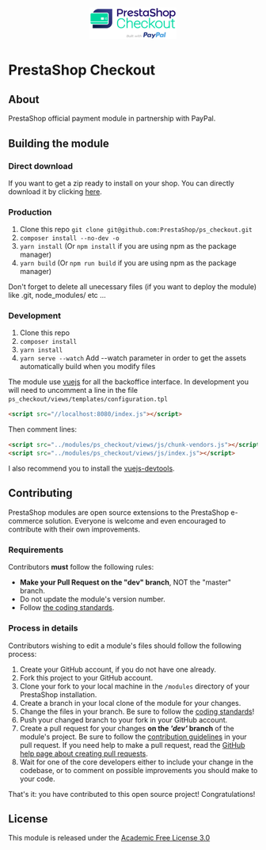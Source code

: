 <h1 align="center"><img src="/views/img/prestashop_brand.png" alt="PrestaShop Checkout"></h1>

# PrestaShop Checkout

## About

PrestaShop official payment module in partnership with PayPal.

## Building the module

### Direct download

If you want to get a zip ready to install on your shop. You can directly download it by clicking [here][direct-download].

### Production

1. Clone this repo `git clone git@github.com:PrestaShop/ps_checkout.git`
2. `composer install --no-dev -o`
3. `yarn install` (Or `npm install` if you are using npm as the package manager)
4. `yarn build` (Or `npm run build` if you are using npm as the package manager)

Don't forget to delete all unecessary files (if you want to deploy the module) like .git, node_modules/ etc ...

### Development

1. Clone this repo
2. `composer install`
3. `yarn install`
4. `yarn serve --watch` Add --watch parameter in order to get the assets automatically build when you modify files

The module use [vuejs][vuejs] for all the backoffice interface. In development you will need to uncomment a line in the file `ps_checkout/views/templates/configuration.tpl`

```html
<script src="//localhost:8080/index.js"></script>
```

Then comment lines:

```html
<script src="../modules/ps_checkout/views/js/chunk-vendors.js"></script>
<script src="../modules/ps_checkout/views/js/index.js"></script>
```

I also recommend you to install the [vuejs-devtools][vuejs-devtools].

## Contributing

PrestaShop modules are open source extensions to the PrestaShop e-commerce solution. Everyone is welcome and even encouraged to contribute with their own improvements.

### Requirements

Contributors **must** follow the following rules:

* **Make your Pull Request on the "dev" branch**, NOT the "master" branch.
* Do not update the module's version number.
* Follow [the coding standards][1].

### Process in details

Contributors wishing to edit a module's files should follow the following process:

1. Create your GitHub account, if you do not have one already.
2. Fork this project to your GitHub account.
3. Clone your fork to your local machine in the ```/modules``` directory of your PrestaShop installation.
4. Create a branch in your local clone of the module for your changes.
5. Change the files in your branch. Be sure to follow the [coding standards][1]!
6. Push your changed branch to your fork in your GitHub account.
7. Create a pull request for your changes **on the _'dev'_ branch** of the module's project. Be sure to follow the [contribution guidelines][2] in your pull request. If you need help to make a pull request, read the [GitHub help page about creating pull requests][3].
8. Wait for one of the core developers either to include your change in the codebase, or to comment on possible improvements you should make to your code.

That's it: you have contributed to this open source project! Congratulations!

## License

This module is released under the [Academic Free License 3.0][AFL-3.0]

[vuejs]: https://vuejs.org/
[vuejs-devtools]: https://github.com/vuejs/vue-devtools
[direct-download]: https://github.com/PrestaShop/ps_checkout/releases/latest/download/ps_checkout.zip
[1]: https://devdocs.prestashop.com/1.7/development/coding-standards/
[2]: https://devdocs.prestashop.com/1.7/contribute/contribution-guidelines/
[3]: https://help.github.com/articles/using-pull-requests
[AFL-3.0]: https://opensource.org/licenses/AFL-3.0